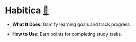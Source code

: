 # Habitica [🔗](https://habitica.com)
* **What It Does:** Gamify learning goals and track progress.  

* **How to Use:** Earn points for completing study tasks.    